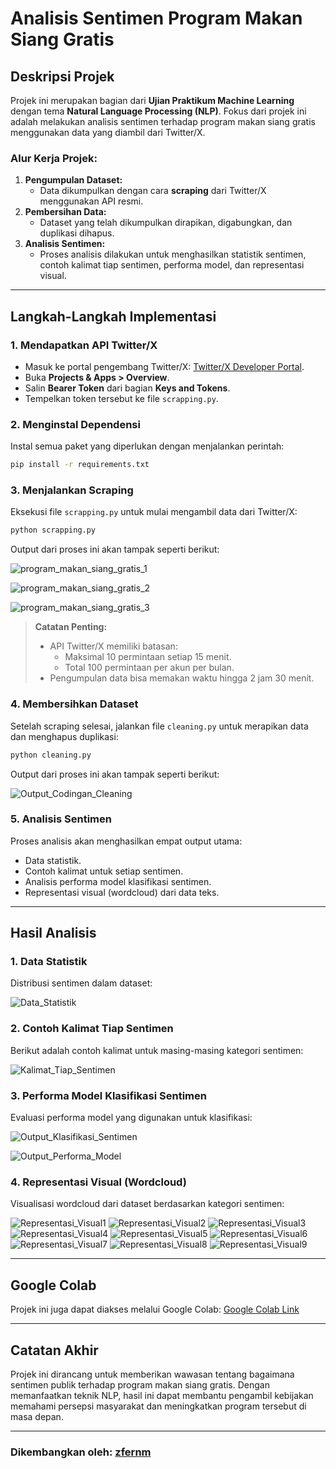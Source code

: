 # Analisis Sentimen Program Makan Siang Gratis

## Deskripsi Projek

Projek ini merupakan bagian dari **Ujian Praktikum Machine Learning** dengan tema **Natural Language Processing (NLP)**. Fokus dari projek ini adalah melakukan analisis sentimen terhadap program makan siang gratis menggunakan data yang diambil dari Twitter/X.

### Alur Kerja Projek:
1. **Pengumpulan Dataset:**
   - Data dikumpulkan dengan cara **scraping** dari Twitter/X menggunakan API resmi.
2. **Pembersihan Data:**
   - Dataset yang telah dikumpulkan dirapikan, digabungkan, dan duplikasi dihapus.
3. **Analisis Sentimen:**
   - Proses analisis dilakukan untuk menghasilkan statistik sentimen, contoh kalimat tiap sentimen, performa model, dan representasi visual.

---

## Langkah-Langkah Implementasi

### 1. **Mendapatkan API Twitter/X**
- Masuk ke portal pengembang Twitter/X: [Twitter/X Developer Portal](https://developer.x.com/en/portal/dashboard).
- Buka **Projects & Apps > Overview**.
- Salin **Bearer Token** dari bagian **Keys and Tokens**.
- Tempelkan token tersebut ke file `scrapping.py`.

### 2. **Menginstal Dependensi**
Instal semua paket yang diperlukan dengan menjalankan perintah:
```bash
pip install -r requirements.txt
```

### 3. **Menjalankan Scraping**
Eksekusi file `scrapping.py` untuk mulai mengambil data dari Twitter/X:
```bash
python scrapping.py
```

Output dari proses ini akan tampak seperti berikut:

![program_makan_siang_gratis_1](<csv1.png>)

![program_makan_siang_gratis_2](<csv2.png>)

![program_makan_siang_gratis_3](<csv3.png>)


> **Catatan Penting:**
> - API Twitter/X memiliki batasan:
>   - Maksimal 10 permintaan setiap 15 menit.
>   - Total 100 permintaan per akun per bulan.
> - Pengumpulan data bisa memakan waktu hingga 2 jam 30 menit.

### 4. **Membersihkan Dataset**
Setelah scraping selesai, jalankan file `cleaning.py` untuk merapikan data dan menghapus duplikasi:
```bash
python cleaning.py
```
Output dari proses ini akan tampak seperti berikut:

![Output_Codingan_Cleaning](<Output_Codingan_Cleaning.png>)

### 5. **Analisis Sentimen**
Proses analisis akan menghasilkan empat output utama:
- Data statistik.
- Contoh kalimat untuk setiap sentimen.
- Analisis performa model klasifikasi sentimen.
- Representasi visual (wordcloud) dari data teks.

---

## Hasil Analisis

### 1. **Data Statistik**
Distribusi sentimen dalam dataset:

![Data_Statistik](<output_statistik.png>)

### 2. **Contoh Kalimat Tiap Sentimen**
Berikut adalah contoh kalimat untuk masing-masing kategori sentimen:

![Kalimat_Tiap_Sentimen](<Output_Kalimat_Tiap_Sentimen.png>)

### 3. **Performa Model Klasifikasi Sentimen**
Evaluasi performa model yang digunakan untuk klasifikasi:

![Output_Klasifikasi_Sentimen](<Output_Klasifikasi_Sentimen.png>)

![Output_Performa_Model](<Output_Performa_Model.png>)

### 4. **Representasi Visual (Wordcloud)**
Visualisasi wordcloud dari dataset berdasarkan kategori sentimen:

![Representasi_Visual1](<representasi visual1.png>)
![Representasi_Visual2](<representasi visual2.png>)
![Representasi_Visual3](<representasi visual3.png>)
![Representasi_Visual4](<representasi visual4.png>)
![Representasi_Visual5](<representasi visual5.png>)
![Representasi_Visual6](<representasi visual6.png>)
![Representasi_Visual7](<representasi visual7.png>)
![Representasi_Visual8](<representasi visual8.png>)
![Representasi_Visual9](<representasi visual9.png>)

---

## Google Colab
Projek ini juga dapat diakses melalui Google Colab:
[Google Colab Link](https://colab.research.google.com/drive/1ClGGyzAw6XEJfpv92NTrnddQiiRsbAqd?usp=sharing)

---


## Catatan Akhir
Projek ini dirancang untuk memberikan wawasan tentang bagaimana sentimen publik terhadap program makan siang gratis. Dengan memanfaatkan teknik NLP, hasil ini dapat membantu pengambil kebijakan memahami persepsi masyarakat dan meningkatkan program tersebut di masa depan.

---

### Dikembangkan oleh: **[zfernm](https://www.linkedin.com/in/samuel-hamonangan-s-099604255/)**